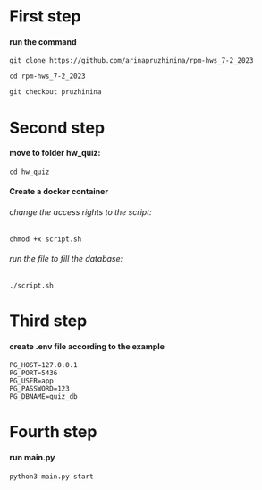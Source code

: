 # __First step__
#### run the command

```
git clone https://github.com/arinapruzhinina/rpm-hws_7-2_2023
```
```
cd rpm-hws_7-2_2023
```
```
git checkout pruzhinina
```

# __Second step__

#### move to folder hw_quiz:

```
cd hw_quiz
```


#### Create a docker container
###### change the access rights to the script:

```
chmod +x script.sh
```
###### run the file to fill the database:

```
./script.sh
```
# __Third step__
#### create .env file according to the example

```
PG_HOST=127.0.0.1
PG_PORT=5436
PG_USER=app
PG_PASSWORD=123
PG_DBNAME=quiz_db
```
# __Fourth step__

#### run main.py

```
python3 main.py start
```
